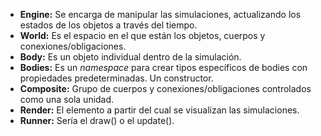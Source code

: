 - **Engine:** Se encarga de manipular las simulaciones, actualizando los estados de los objetos a través del tiempo.
- **World:** Es el espacio en el que están los objetos, cuerpos y conexiones/obligaciones.
- **Body:** Es un objeto individual dentro de la simulación. 
- **Bodies:** Es un _namespace_ para crear tipos específicos de bodies con propiedades predeterminadas. Un constructor.
- **Composite:** Grupo de cuerpos y conexiones/obligaciones controlados como una sola unidad.
- **Render:** El elemento a partir del cual se visualizan las simulaciones.
- **Runner:** Sería el draw() o el update().
